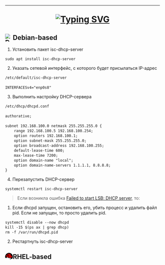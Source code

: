 <h1 align="center">
<hr>
<a href="https://git.io/typing-svg"><img src="https://readme-typing-svg.herokuapp.com?font=Cascadia+Code&size=25&pause=10000&color=E63946&center=true&width=435&lines=DHCP" alt="Typing SVG" /></a>
</h1>

## Debian-based <img src="https://cdn.betterttv.net/emote/5ea8726b6c27013608bd8fbc/3x" alt="Debian Logo" title="Debian Logo" align="left" width="25" height="25"/>

1. Установить пакет isc-dhcp-server
```
sudo apt install isc-dhcp-server
```
2. Указать сетевой интерфейс, с которого будет присылаться IP-адрес
```
/etc/default/isc-dhcp-server

INTERFACESv4="enp0s8"
```
3. Выполнить настройку DHCP-сервера
```
/etc/dhcp/dhcpd.conf

authorative;

subnet 192.168.100.0 netmask 255.255.255.0 {
    range 192.168.100.5 192.168.100.254;
    option routers 192.168.100.1;
    option subnet-mask 255.255.255.0;
    option broadcast-address 192.168.100.255;
    default-lease-time 600;
    max-lease-time 7200;
    option domain-name "local";
    option domain-name-servers 1.1.1.1, 8.8.8.8;
}
```
4. Перезапустить DHCP-сервер
```
systemctl restart isc-dhcp-server
```
>Если возникла ошибка [Failed to start LSB: DHCP server](#), то:
1. Если dhcpd запущен, остановить его, убить процесс и удалить файл pid. Если не запущен, то просто удалить pid.
```
systemctl disable --now dhcpd
kill -15 $(ps ax | grep dhcp)
rm -f /var/run/dhcpd.pid
```
2. Рестартнуть isc-dhcp-server

## RHEL-based <img src="../images/rhel.png" alt="Red Hat Logo" title="Red Hat Logo" align="left" width="25" height="25"/>